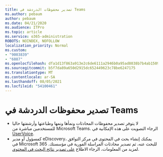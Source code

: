 ```yaml
---
title: تصدير محفوظات الدردشة في Teams
ms.author: pebaum
author: pebaum
ms.date: 04/21/2020
ms.audience: ITPro
ms.topic: article
ms.service: o365-administration
ROBOTS: NOINDEX, NOFOLLOW
localization_priority: Normal
ms.custom:
- "9003839"
- "6887"
ms.openlocfilehash: dfa1d13f863a913e2c6de6111a2946b0a95ad8038b7b4ab15091ca3e1271e7a2
ms.sourcegitcommit: b5f7da89a650d2915dc652449623c78be6247175
ms.translationtype: MT
ms.contentlocale: ar-SA
ms.lasthandoff: 08/05/2021
ms.locfileid: "54100461"
---
```

# <a name="export-chat-history-in-teams"></a>تصدير محفوظات الدردشة في Teams

- لا يتوفر تصدير محفوظات المحادثات ونمأها ونمها وطباعتها وأرشفتها حاليا للمستخدمين مباشرة من Microsoft Teams. الرجاء التصويت على هذه الإمكانية في [UserVoice](https://microsoftteams.uservoice.com/forums/555103-public/suggestions/16982542-backup-export-printing-archive-options?page=2&per_page=20).
- كمسؤول أو مدير eDiscovery، يمكنك [](https://docs.microsoft.com/microsoft-365/compliance/content-search?view=o365-worldwide) إنشاء بحث في المحتوى في مركز التوافق في Microsoft 365 للبحث عنه، ثم تصدير محادثات المراسلة الفورية في مؤسستك. لمزيد من المعلومات، الرجاء الاطلاع [على تصدير نتائج البحث في المحتوى](https://docs.microsoft.com/microsoft-365/compliance/export-search-results?view=o365-worldwide).
